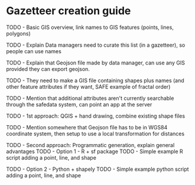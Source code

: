 # Gazetteer creation guide

TODO - Basic GIS overview, link names to GIS features (points, lines, polygons)

TODO - Explain Data managers need to curate this list (in a gazetteer), so people can
use names

TODO - Explain that Geojson file made by data manager, can use any GIS provided they can
export geojson.

TODO - They need to make a GIS file containing shapes plus names (and other feature
attributes if they want, SAFE example of fractal order)

TODO - Mention that additional attributes aren't currently searchable through the
safedata system, can point an app at the server

TODO - 1st approach: QGIS + hand drawing, combine existing shape files

TODO - Mention somewhere that Geojson file has to be in WGS84 coordinate system, then
setup to use a local transformation for distances

TODO - Second approach: Programmatic generation, explain general advantages
TODO - Option 1 - R + sf package
TODO - Simple example R script adding a point, line, and shape

TODO - Option 2 - Python + shapely
TODO - Simple example python script adding a point, line, and shape

